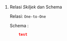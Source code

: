 1.  Relasi *Skiljek* dan Schema

    Relasi: `One-to-One`

    Schema :

    ```json
        test
    ```
